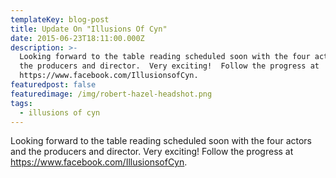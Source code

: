 ```yaml
---
templateKey: blog-post
title: Update On "Illusions Of Cyn"
date: 2015-06-23T18:11:00.000Z
description: >-
  Looking forward to the table reading scheduled soon with the four actors and
  the producers and director.  Very exciting!  Follow the progress at
  https://www.facebook.com/IllusionsofCyn.
featuredpost: false
featuredimage: /img/robert-hazel-headshot.png
tags:
  - illusions of cyn
---
```

Looking forward to the table reading scheduled soon with the four actors and the producers and director. Very exciting! Follow the progress at <https://www.facebook.com/IllusionsofCyn>.

